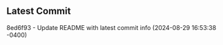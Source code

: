 
## Latest Commit
8ed6f93 - Update README with latest commit info (2024-08-29 16:53:38 -0400) <Yunxi-Zhou>
